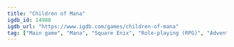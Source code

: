 ```yaml
---
title: "Children of Mana"
igdb_id: 14988
igdb_url: "https://www.igdb.com/games/children-of-mana"
tag: ["Main game", "Mana", "Square Enix", "Role-playing (RPG)", "Adventure", "Single player", "Multiplayer", "Co-operative", "Third person", "Bird view / Isometric", "Action", "Fantasy"]
---
```


